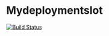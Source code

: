 # Mydeploymentslot
[![Build Status](https://dev.azure.com/lipsacreativity/DemoDevops/_apis/build/status/Lipsa1st.MindtreeRepo?branchName=master)](https://dev.azure.com/lipsacreativity/DemoDevops/_build/latest?definitionId=1&branchName=master)
